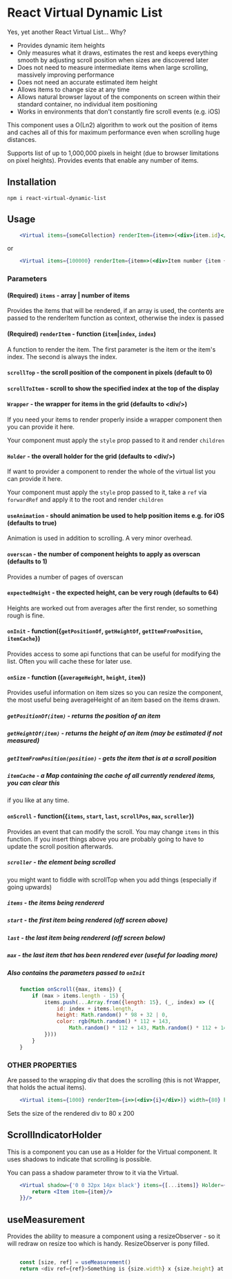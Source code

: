 # React Virtual Dynamic List

Yes, yet another React Virtual List... Why?

* Provides dynamic item heights
* Only measures what it draws, estimates the rest and keeps everything smooth by adjusting scroll position when sizes are 
discovered later
* Does not need to measure intermediate items when large scrolling, massively improving performance
* Does not need an accurate estimated item height
* Allows items to change size at any time
* Allows natural browser layout of the components on screen within their standard container, no individual item positioning
* Works in environments that don't constantly fire scroll events (e.g. iOS)

This component uses a O(Ln2) algorithm to work out the position of items and caches all of this for maximum performance even when scrolling huge distances.

Supports list of up to 1,000,000 pixels in height (due to browser limitations on pixel heights).  Provides events that enable any number of items.

## Installation

`npm i react-virtual-dynamic-list`

## Usage

````jsx
    <Virtual items={someCollection} renderItem={item=>(<div>{item.id}</div>)}/>
````

or

````jsx
    <Virtual items={100000} renderItem={item=>(<div>Item number {item + 1}</div>)}/>
````


### Parameters

#### (Required) `items` - array | number of items

Provides the items that will be rendered, if an array is used, the contents are passed to the renderItem function
as context, otherwise the index is passed

#### (Required) `renderItem` - function (`item`|`index`, `index`) 

A function to render the item.  The first parameter is the item or the item's index.  The second is always the index.

#### `scrollTop` - the scroll position of the component in  pixels (default to 0)

#### `scrollToItem` - scroll to show the specified index at the top of the display

#### `Wrapper` - the wrapper for items in the grid (defaults to \<div/>)

If you need your items to render properly inside a wrapper component then you can provide it here.

Your component must apply the `style` prop passed to it and render `children`

#### `Holder` - the overall holder for the grid (defaults to \<div/>)

If want to provider a component to render the whole of the virtual list you can provide it here.

Your component must apply the `style` prop passed to it, take a `ref` via `forwardRef` and apply it to the root and render `children`


#### `useAnimation` - should animation be used to help position items e.g. for iOS (defaults to true)

Animation is used in addition to scrolling.  A very minor overhead.

#### `overscan` - the number of component heights to apply as overscan (defaults to 1)

Provides a number of pages of overscan

#### `expectedHeight` - the expected height, can be very rough (defaults to 64)

Heights are worked out from averages after the first render, so something rough is fine.

#### `onInit` - function({`getPositionOf`, `getHeightOf`, `getItemFromPosition`, `itemCache`})
 
Provides access to some api functions that can be useful for modifying the list.  Often
you will cache these for later use.

#### `onSize` - function ({`averageHeight`, `height`, `item`})

Provides useful information on item sizes so you can resize the component, the most useful being
averageHeight of an item based on the items drawn.

##### `getPositionOf(item)` - returns the position of an item

##### `getHeightOf(item)` - returns the height of an item (may be estimated if not measured)

##### `getItemFromPosition(position)` - gets the item that is at a scroll position

##### `itemCache` - a Map containing the cache of all currently rendered items, you can clear this
if you like at any time. 

#### `onScroll` - function({`items`, `start`, `last`, `scrollPos`, `max`, `scroller`})

Provides an event that can modify the scroll.  You may change `items` in this function. If 
you insert things above you are probably going to have to update the scroll position
afterwards.

##### `scroller` - the element being scrolled 

you might want to fiddle with scrollTop when you add things (especially if going upwards)

##### `items` - the items being rendererd
##### `start` - the first item being rendered (off screen above)
##### `last` - the last item being rendererd (off screen below)
##### `max` - the last item that has been rendered ever (useful for loading more)
##### Also contains the parameters passed to `onInit`

````javascript 1.8
    function onScroll({max, items}) {
        if (max > items.length - 15) {
            items.push(...Array.from({length: 15}, (_, index) => ({
                id: index + items.length,
                height: Math.random() * 98 + 32 | 0,
                color: rgb(Math.random() * 112 + 143,
                    Math.random() * 112 + 143, Math.random() * 112 + 143)
            })))
        }
    }
````

### OTHER PROPERTIES

Are passed to the wrapping div that does the scrolling (this is not Wrapper, that holds the actual items).

````jsx
    <Virtual items={1000} renderItem={i=>(<div>{i}</div>)} width={80} height={200}/>
````

Sets the size of the rendered div to 80 x 200

## ScrollIndicatorHolder

This is a component you can use as a Holder for the Virtual component. It uses shadows to indicate that scrolling is
possible.

You can pass a shadow parameter throw to it via the Virtual.

````jsx
    <Virtual shadow={'0 0 32px 14px black'} items={[...items]} Holder={ScrollIndicatorHolder} renderItem={item => {
        return <Item item={item}/>
    }}/>
````

## useMeasurement

Provides the ability to measure a component using a resizeObserver - so it will redraw on resize too
which is handy. ResizeObserver is pony filled.

````javascript 1.8

    const [size, ref] = useMeasurement() 
    return <div ref={ref}>Something is {size.width} x {size.height} at {size.left}, {size.top} </div>

````



